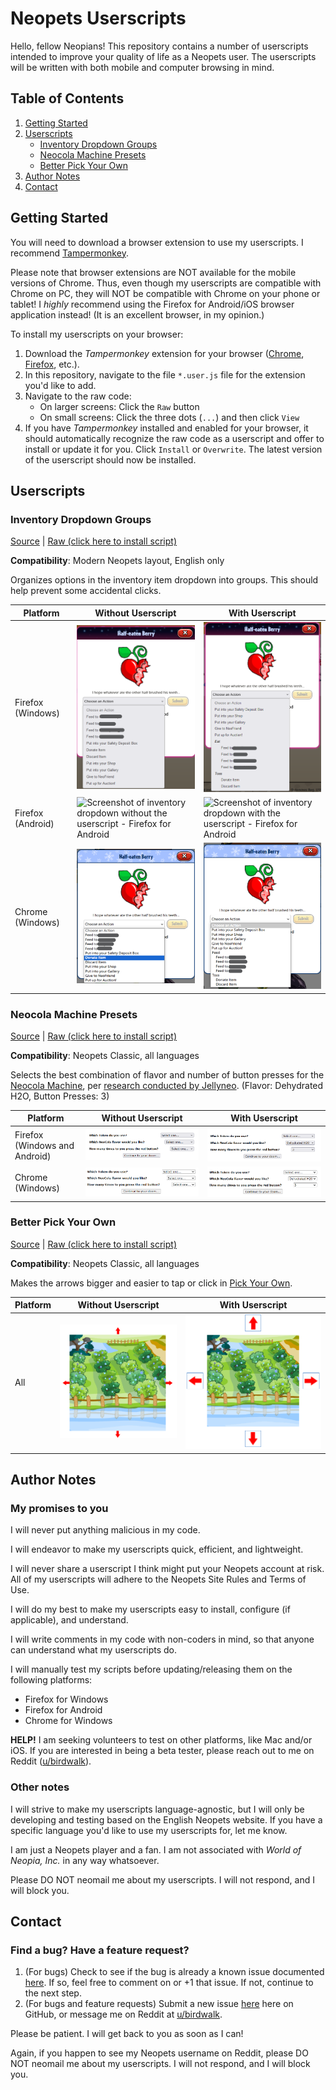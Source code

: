 # Neopets Userscripts

Hello, fellow Neopians! This repository contains a number of userscripts intended to improve your quality of life as a Neopets user. The userscripts will be written with both mobile and computer browsing in mind.

## Table of Contents
1. [Getting Started](#getting-started)
2. [Userscripts](#userscripts)
    - [Inventory Dropdown Groups](#inventory-dropdown-groups)
    - [Neocola Machine Presets](#neocola-machine-presets)
    - [Better Pick Your Own](#better-pick-your-own)
3. [Author Notes](#author-notes)
4. [Contact](#contact)

## Getting Started

You will need to download a browser extension to use my userscripts. I recommend [Tampermonkey](https://www.tampermonkey.net/).

Please note that browser extensions are NOT available for the mobile versions of Chrome. Thus, even though my userscripts are compatible with Chrome on PC, they will NOT be compatible with Chrome on your phone or tablet! I *highly* recommend using the Firefox for Android/iOS browser application instead! (It is an excellent browser, in my opinion.)

To install my userscripts on your browser:
1. Download the *Tampermonkey* extension for your browser ([Chrome](https://chromewebstore.google.com/detail/tampermonkey/dhdgffkkebhmkfjojejmpbldmpobfkfo?hl=en&pli=1), [Firefox](https://addons.mozilla.org/en-US/firefox/addon/tampermonkey/), etc.). 
2. In this repository, navigate to the file `*.user.js` file for the extension you'd like to add. 
3. Navigate to the raw code:
    * On larger screens: Click the `Raw` button
    * On small screens: Click the three dots (`...`) and then click `View` 
4. If you have *Tampermonkey* installed and enabled for your browser, it should automatically recognize the raw code as a userscript and offer to install or update it for you. Click `Install` or `Overwrite`. The latest version of the userscript should now be installed.

## Userscripts
### Inventory Dropdown Groups

[Source](userscripts/InventoryDropdownGroups.user.js) | [Raw (click here to install script)](https://github.com/birdwalk0/neopets-userscripts/raw/main/userscripts/InventoryDropdownGroups.user.js)

**Compatibility**: Modern Neopets layout, English only

Organizes options in the inventory item dropdown into groups. This should help prevent some accidental clicks.

| Platform  | Without Userscript | With Userscript |
| --------- | ------------------ | --------------- |
| Firefox (Windows)  | ![Screenshot of inventory dropdown without the userscript - Firefox for Windows](assets/InventoryDropdownGroups/ffx_web1.png) | ![Screenshot of inventory dropdown with the userscript - Firefox for Windows](assets/InventoryDropdownGroups/ffx_web2.png) |
| Firefox (Android)  | ![Screenshot of inventory dropdown without the userscript - Firefox for Android](assets/InventoryDropdownGroups/ffx_android1.png) | ![Screenshot of inventory dropdown with the userscript - Firefox for Android](assets/InventoryDropdownGroups/ffx_android2.png) |
| Chrome (Windows) | ![Screenshot of inventory dropdown with the userscript - Chrome for Windows](assets/InventoryDropdownGroups/chrome_web1.png) | ![Screenshot of inventory dropdown with the userscript - Chrome for Windows](assets/InventoryDropdownGroups/chrome_web2.png) |

### Neocola Machine Presets

[Source](userscripts/NeocolaMachinePresets.user.js) | [Raw (click here to install script)](https://github.com/birdwalk0/neopets-userscripts/raw/main/userscripts/NeocolaMachinePresets.user.js)

**Compatibility**: Neopets Classic, all languages

Selects the best combination of flavor and number of button presses for the [Neocola Machine](https://www.neopets.com/moon/neocola.phtml), per [research conducted by Jellyneo](https://www.jellyneo.net/?go=neocolamachine). (Flavor: Dehydrated H2O, Button Presses: 3)

| Platform  | Without Userscript | With Userscript |
| ------------- | ------------- | ----------- |
| Firefox (Windows and Android)  | ![Screenshot of Neocola Machine form without the userscript - Mozilla Firefox for Windows](assets/NeocolaMachinePresets/ffx_web1.png) | ![Screenshot of Neocola Machine form with the userscript - Mozilla Firefox for Windows](assets/NeocolaMachinePresets/ffx_web2.png) |
| Chrome (Windows) | ![Screenshot of Neocola Machine form with the userscript - Chrome for Windows](assets/NeocolaMachinePresets/chrome_web1.png) | ![Screenshot of Neocola Machine form with the userscript - Chrome for Windows](assets/NeocolaMachinePresets/chrome_web2.png) |

### Better Pick Your Own

[Source](userscripts/PickYourOwn.user.js) | [Raw (click here to install script)](https://github.com/birdwalk0/neopets-userscripts/raw/main/userscripts/PickYourOwn.user.js)

**Compatibility**: Neopets Classic, all languages

Makes the arrows bigger and easier to tap or click in [Pick Your Own](https://www.neopets.com/medieval/pickyourown_index.phtml?).

| Platform  | Without Userscript | With Userscript |
| --------- | ------------------ | --------------- |
| All       | ![Screenshot of Pick Your Own without the userscript - Firefox for Windows](assets/PickYourOwn/ffx_web1.png) | ![Screenshot of Pick Your Own with the userscript - Firefox for Windows](assets/PickYourOwn/ffx_web2.png) |
## Author Notes
### My promises to you
I will never put anything malicious in my code.

I will endeavor to make my userscripts quick, efficient, and lightweight.

I will never share a userscript I think might put your Neopets account at risk. All of my userscripts will adhere to the Neopets Site Rules and Terms of Use. 

I will do my best to make my userscripts easy to install, configure (if applicable), and understand.

I will write comments in my code with non-coders in mind, so that anyone can understand what my userscripts do.

I will manually test my scripts before updating/releasing them on the following platforms:
* Firefox for Windows
* Firefox for Android
* Chrome for Windows

**HELP!** I am seeking volunteers to test on other platforms, like Mac and/or iOS. If you are interested in being a beta tester, please reach out to me on Reddit ([u/birdwalk](https://www.reddit.com/user/birdwalk/)).

### Other notes
I will strive to make my userscripts language-agnostic, but I will only be developing and testing based on the English Neopets website. If you have a specific language you'd like to use my userscripts for, let me know.

I am just a Neopets player and a fan. I am not associated with *World of Neopia, Inc.* in any way whatsoever.

Please DO NOT neomail me about my userscripts. I will not respond, and I will block you.

## Contact

### Find a bug? Have a feature request?
1. (For bugs) Check to see if the bug is already a known issue documented [here](https://github.com/birdwalk0/neopets-userscripts/issues). If so, feel free to comment on or +1 that issue. If not, continue to the next step.
2. (For bugs and feature requests) Submit a new issue [here](https://github.com/birdwalk0/neopets-userscripts/issues/new/choose) here on GitHub, or message me on Reddit at [u/birdwalk](https://www.reddit.com/user/birdwalk/).

Please be patient. I will get back to you as soon as I can!

Again, if you happen to see my Neopets username on Reddit, please DO NOT neomail me about my userscripts. I will not respond, and I will block you.